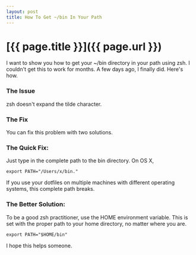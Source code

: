 ```yaml
---
layout: post
title: How To Get ~/bin In Your Path
---
```


# [{{ page.title }}]({{ page.url }})

I want to show you how to get your ~/bin directory in your path using zsh.  I couldn't get this to work for months.  A few days ago, I finally did.  Here's how.

### The Issue
zsh doesn't expand the tilde character.

### The Fix
You can fix this problem with two solutions.

### The Quick Fix:
Just type in the complete path to the bin directory.  On OS X, 

`export PATH="/Users/x/bin."`

If you use your dotfiles on multiple machines with different operating systems, this complete path breaks.

### The Better Solution:
To be a good zsh practitioner, use the HOME environment variable.  This is set with the proper path to your home directory, no matter where you are.

`export PATH="$HOME/bin"`

I hope this helps someone.